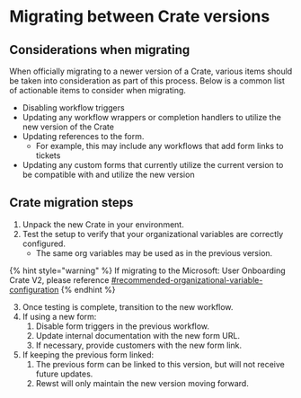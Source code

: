 # Migrating between Crate versions

## Considerations when migrating

When officially migrating to a newer version of a Crate, various items should be taken into consideration as part of this process. Below is a common list of actionable items to consider when migrating.

* Disabling workflow triggers
* Updating any workflow wrappers or completion handlers to utilize the new version of the Crate
* Updating references to the form.
  * For example, this may include any workflows that add form links to tickets
* Updating any custom forms that currently utilize the current version to be compatible with and utilize the new version

## Crate migration steps

1. Unpack the new Crate in your environment.
2. Test the setup to verify that your organizational variables are correctly configured.
   * The same org variables may be used as in the previous version.

{% hint style="warning" %}
If migrating to the Microsoft: User Onboarding Crate V2, please reference [#recommended-organizational-variable-configuration](../existing-crate-documentation/microsoft-user-onboarding-crate-v2/#recommended-organizational-variable-configuration "mention")
{% endhint %}

3. Once testing is complete, transition to the new workflow.
4. If using a new form:
   1. Disable form triggers in the previous workflow.
   2. Update internal documentation with the new form URL.
   3. If necessary, provide customers with the new form link.
5. If keeping the previous form linked:
   1. The previous form can be linked to this version, but will not receive future updates.
   2. Rewst will only maintain the new version moving forward.
